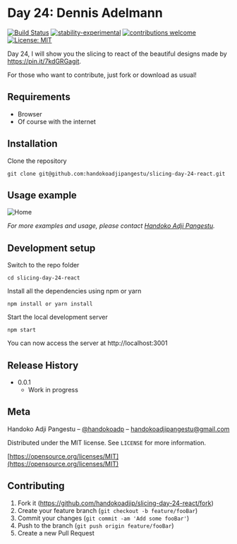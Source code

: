 # Day 24: Dennis Adelmann

[![Build Status](https://travis-ci.org/dwyl/esta.svg?branch=master)](https://github.com/handokoadjip/slicing-day-24-react)
[![stability-experimental](https://img.shields.io/badge/stability-experimental-orange.svg)](https://github.com/handokoadjip/slicing-day-24-react)
[![contributions welcome](https://img.shields.io/badge/contributions-welcome-brightgreen.svg?style=flat)](https://github.com/handokoadjip/slicing-day-24-react/fork)
[![License: MIT](https://img.shields.io/badge/License-MIT-yellow.svg)](https://opensource.org/licenses/MIT)

Day 24, I will show you the slicing to react of the beautiful designs made by https://pin.it/7kdGRGagit.

For those who want to contribute, just fork or download as usual!

## Requirements

- Browser
- Of course with the internet

## Installation

Clone the repository

    git clone git@github.com:handokoadjipangestu/slicing-day-24-react.git

## Usage example

![Home](https://bebaskripsi.000webhostapp.com/slicing-day-24/home.png)

_For more examples and usage, please contact [Handoko Adji Pangestu](https://www.instagram.com/handokoadp/)._

## Development setup

Switch to the repo folder

    cd slicing-day-24-react

Install all the dependencies using npm or yarn

    npm install or yarn install

Start the local development server

    npm start

You can now access the server at http://localhost:3001

## Release History

- 0.0.1
  - Work in progress

## Meta

Handoko Adji Pangestu – [@handokoadp](https://www.instagram.com/handokoadp/) – handokoadjipangestu@gmail.com

Distributed under the MIT license. See `LICENSE` for more information.

[https://opensource.org/licenses/MIT](https://opensource.org/licenses/MIT)

## Contributing

1. Fork it (<https://github.com/handokoadjip/slicing-day-24-react/fork>)
2. Create your feature branch (`git checkout -b feature/fooBar`)
3. Commit your changes (`git commit -am 'Add some fooBar'`)
4. Push to the branch (`git push origin feature/fooBar`)
5. Create a new Pull Request
